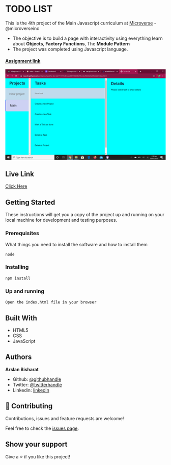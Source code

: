 # TODO LIST

This is the 4th project of the Main Javascript curriculum at [Microverse](https://www.microverse.org/) - @microverseinc

* The objective is to build a page with interactivity using everything learn about **Objects**, **Factory Functions**, The **Module Pattern**
* The project was completed using Javascript language.

#### [Assignment link](https://www.theodinproject.com/courses/javascript/lessons/todo-list)

![screenshot](sc.png)

## Live Link
[Click Here](https://rawcdn.githack.com/arslanbisharat/to-do-list/71191fc861acd68710d08ef76cc6e492d3efefd9/dist/index.html)

## Getting Started

These instructions will get you a copy of the project up and running on your local machine for development and testing purposes.

### Prerequisites

What things you need to install the software and how to install them
```
node
```


### Installing
```
npm install 

```


### Up and running
```
Open the index.html file in your browser
```
## Built With

- HTML5
- CSS
- JavaScript


## Authors
**Arslan Bisharat**


- Github: [@githubhandle](https://github.com/arslanbisharat)
- Twitter: [@twitterhandle](https://twitter.com/arslan_bisharat-2020bb156)
- Linkedin: [linkedin](https://www.linkedin.com/in/muhammad-arslan-2020bb156)

## 🤝 Contributing

Contributions, issues and feature requests are welcome!

Feel free to check the [issues page](https://github.com/arslanbisharat/to-do-list/issues).

## Show your support

Give a ⭐️ if you like this project!
